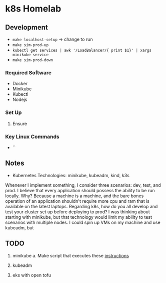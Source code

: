 # k8s Homelab

## Development
- `make localhost-setup` -> change to run
- `make sim-prod-up`
- `kubectl get services | awk '/LoadBalancer/{ print $1}' | xargs minikube service`
- `make sim-prod-down`

### Required Software
- Docker
- Minikube
- Kubectl
- Nodejs
### Set Up
1. Ensure 
### Key Linux Commands
- ``
## Notes

- Kubernetes Technologies: minikube, kubeadm, kind, k3s

Whenever I implement something, I consider three scenarios: dev, test, and
prod. I believe that every application should possess the ability to be run
locally. Why? Because a machine is a machine, and the bare bones operation of
an application shouldn't require more cpu and ram that is available on the
latest laptops. Regarding k8s, how do you all develop and test your cluster set
up before deploying to prod? I was thinking about starting with minikube, but
that technology would limit my ability to test scenarios with multiple nodes. I
could spin up VMs on my machine and use kubeadm, but

## TODO
1. minikube 
a. Make script that executes these [instructions](https://gist.github.com/trisberg/37c97b6cc53def9a3e38be6143786589)

2. kubeadm
3. eks with open tofu

